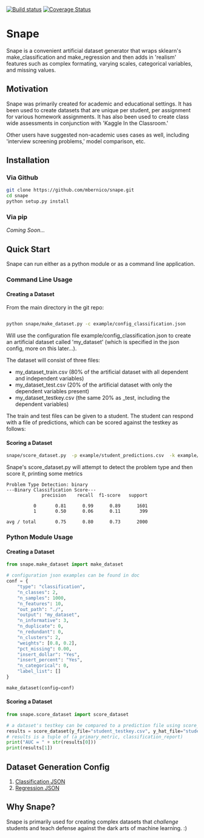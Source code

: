 [![Build status](https://travis-ci.org/mbernico/snape.svg?branch=master)](https://travis-ci.org/mbernico/snape)
[![Coverage Status](https://coveralls.io/repos/github/mbernico/snape/badge.svg?branch=master)](https://coveralls.io/github/mbernico/snape?branch=master)

# Snape

Snape is a convenient artificial dataset generator that wraps sklearn's make_classification and make_regression
and then adds in 'realism' features such as complex formating, varying scales, categorical variables,
and missing values.

## Motivation

Snape was primarily created for academic and educational settings.  It has been used to create datasets that are unique per
student, per assignment for various homework assignments.  It has also been used to create class wide assessments in
conjunction with 'Kaggle In the Classroom.'

Other users have suggested non-academic uses cases as well, including 'interview screening problems,' model comparison,
etc.

## Installation


### Via Github
```bash
git clone https://github.com/mbernico/snape.git
cd snape
python setup.py install
```
### Via pip
*Coming Soon...*

## Quick Start

Snape can run either as a python module or as a command line application.

### Command Line Usage

#### Creating a Dataset

From the main directory in the git repo:
```bash

python snape/make_dataset.py -c example/config_classification.json
```
Will use the configuration file example/config_classification.json to create an artificial dataset called 'my_dataset'
(which is specified in the json config, more on this later...).

The dataset will consist of three files:
*  my_dataset_train.csv   (80% of the artificial dataset with all dependent and independent variables)
*  my_dataset_test.csv    (20% of the artificial dataset with only the dependent variables present)
*  my_dataset_testkey.csv (the same 20% as _test, including the dependent variables)

The train and test files can be given to a student.  The student can respond with a file of predictions, which can be
scored against the testkey as follows:

#### Scoring a Dataset

```bash
snape/score_dataset.py  -p example/student_predictions.csv  -k example/student_testkey.csv
```
Snape's score_dataset.py will attempt to detect the problem type and then score it, printing some metrics


```
Problem Type Detection: binary
---Binary Classification Score---
             precision    recall  f1-score   support

          0       0.81      0.99      0.89      1601
          1       0.50      0.06      0.11       399

avg / total       0.75      0.80      0.73      2000
```


### Python Module Usage


#### Creating a Dataset
```python
from snape.make_dataset import make_dataset

# configuration json examples can be found in doc
conf = {
    "type": "classification",
    "n_classes": 2,
    "n_samples": 1000,
    "n_features": 10,
    "out_path": "./",
    "output": "my_dataset",
    "n_informative": 3,
    "n_duplicate": 0,
    "n_redundant": 0,
    "n_clusters": 2,
    "weights": [0.8, 0.2],
    "pct_missing": 0.00,
    "insert_dollar": "Yes",
    "insert_percent": "Yes",
    "n_categorical": 0,
    "label_list": []
}

make_dataset(config=conf)
```


#### Scoring a Dataset

```python
from snape.score_dataset import score_dataset

# a dataset's testkey can be compared to a prediction file using score_dataset()
results = score_dataset(y_file="student_testkey.csv", y_hat_file="student_predictions.csv")
# results is a tuple of (a_primary_metric, classification_report)
print("AUC = " + str(results[0]))
print(results[1])
````


## Dataset Generation Config

1.  [Classification JSON](doc/config_classification.json.md)
2.  [Regression JSON](doc/config_regression.json.md)


## Why Snape?
Snape is primarily used for creating complex datasets that *challenge* students and teach defense against the dark
arts of machine learning.  :)


